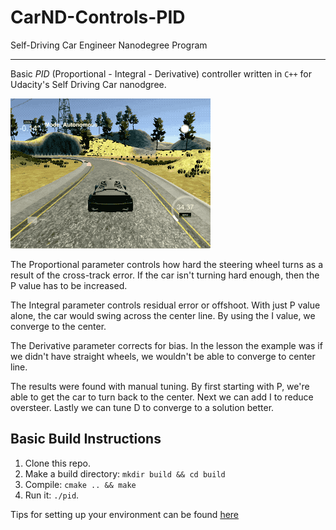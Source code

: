 # CarND-Controls-PID
Self-Driving Car Engineer Nanodegree Program

---
Basic *PID* (Proportional - Integral - Derivative) controller written in `C++` for Udacity's Self Driving Car nanodgree.

![PID Gif](pid.gif)

The Proportional parameter controls how hard the steering wheel turns as a result of the cross-track error. If the car isn't turning hard enough, then the P value has to be increased.

The Integral parameter controls residual error or offshoot. With just P value alone, the car would swing across the center line. By using the I value, we converge to the center.

The Derivative parameter corrects for bias. In the lesson the example was if we didn't have straight wheels, we wouldn't be able to converge to center line.

The results were found with manual tuning. By first starting with P, we're able to get the car to turn back to the center. Next we can add I to reduce oversteer. Lastly we can tune D to converge to a solution better.

## Basic Build Instructions

1. Clone this repo.
2. Make a build directory: `mkdir build && cd build`
3. Compile: `cmake .. && make`
4. Run it: `./pid`. 

Tips for setting up your environment can be found [here](https://classroom.udacity.com/nanodegrees/nd013/parts/40f38239-66b6-46ec-ae68-03afd8a601c8/modules/0949fca6-b379-42af-a919-ee50aa304e6a/lessons/f758c44c-5e40-4e01-93b5-1a82aa4e044f/concepts/23d376c7-0195-4276-bdf0-e02f1f3c665d)
